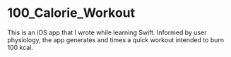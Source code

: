 # 100_Calorie_Workout

This is an iOS app that I wrote while learning Swift. Informed by user physiology, the app generates and times a quick workout intended to burn 100 kcal.
